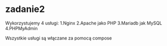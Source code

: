 # zadanie2
Wykorzystujemy 4 usługi:
1.Nginx
2.Apache jako PHP
3.Mariadb jak MySQL
4.PHPMyAdmin

Wszystkie usługi są włączane za pomocą compose

